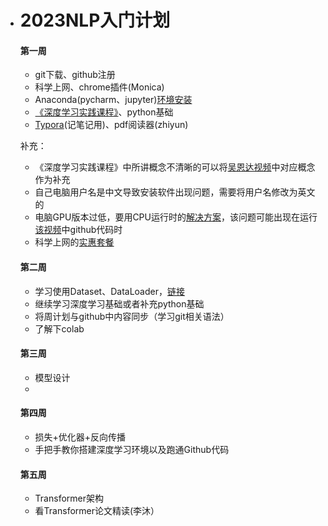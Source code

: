 - #  2023NLP入门计划

  #### 第一周

  - git下载、github注册
  - 科学上网、chrome插件(Monica)
  - Anaconda(pycharm、jupyter)[环境安装](https://www.bilibili.com/video/BV1cD4y1H7Tk/?buvid=Y14AA116C279C97241A0A74532A3B12B0BB3&is_story_h5=false&mid=dIubY7fw%2BrFML7cobtBi1w%3D%3D&p=1&plat_id=114&share_from=ugc&share_medium=iphone&share_plat=ios&share_session_id=20C2210B-4C6C-4A86-905E-DDB1AC89DBCB&share_source=WEIXIN&share_tag=s_i&timestamp=1682165133&unique_k=O3GkhZz&up_id=358229576)
  - [《深度学习实践课程》](https://www.bilibili.com/video/BV1Y7411d7Ys/?spm_id_from=333.999.0.0&vd_source=c98fad59c69f91a794e1744235745aa0)、python基础
  - [Typora](https://www.bilibili.com/read/cv20511672)(记笔记用)、pdf阅读器(zhiyun)

  补充：

  - 《深度学习实践课程》中所讲概念不清晰的可以将[吴恩达视频](https://b23.tv/EIR7TwB)中对应概念作为补充
  - 自己电脑用户名是中文导致安装软件出现问题，需要将用户名修改为英文的
  - 电脑GPU版本过低，要用CPU运行时的[解决方案](https://blog.csdn.net/qq_42667229/article/details/120468552)，该问题可能出现在运行[该视频](https://www.bilibili.com/video/BV11Z4y1f7u3/?spm_id_from=333.999.top_right_bar_window_custom_collection.content.click)中github代码时
  - 科学上网的[实惠套餐](https://mojie.me/#/dashboard)

  #### 第二周

  - 学习使用Dataset、DataLoader，[链接](https://www.bilibili.com/video/BV1bM411L7Qi/?spm_id_from=333.999.top_right_bar_window_custom_collection.content.click&vd_source=c98fad59c69f91a794e1744235745aa0)
  - 继续学习深度学习基础或者补充python基础
  - 将周计划与github中内容同步（学习git相关语法）
  - 了解下colab

  #### 第三周

  - 模型设计
  - 

  #### 第四周

  - 损失+优化器+反向传播
  - 手把手教你搭建深度学习环境以及跑通Github代码

  #### 第五周

  - Transformer架构
  - 看Transformer论文精读(李沐）